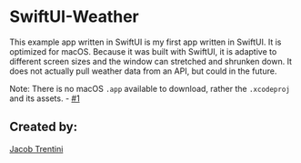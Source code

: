 # SwiftUI-Weather

This example app written in SwiftUI is my first app written in SwiftUI. It is optimized for macOS. Because it was built with SwiftUI, it is adaptive to different screen sizes and the window can stretched and shrunken down. It does not actually pull weather data from an API, but could in the future.

Note: There is no macOS `.app` available to download, rather the `.xcodeproj` and its assets. - [#1](https://github.com/Awesomeplayer165/SwiftUI-Weather/issues/1)

## Created by:

[Jacob Trentini](https://github.com/Awesomeplayer165)
